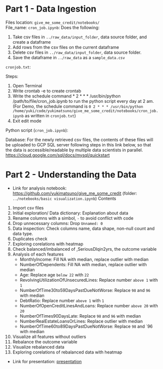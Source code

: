 # Part 1 - Data Ingestion

Files location: `give_me_some_credit/notebooks/`  
File_name: `cron_job.ipynb`: Does the following:
1. Take csv files in `../raw_data/input_folder`, data source folder, and create a dataframe
2. Add rows from the csv files on the current dataframe
3. Delete csv files in `../raw_data/input_folder`, data source folder.
4. Save the dataframe in `../raw_data` as a `sample_data.csv`

`cronjob.txt`: 

Steps:
1. Open Terminal
2. Write crontab -e to create crontab
3. Write the schedule command * 2 * * * /usr/bin/python /path/to/file/cron_job.ipynb to run the python script every day at 2 am.
    (For Demo, the schedule command is `0 2 * * * /usr/bin/python /home/yuki/code/yukimatsuno/give_me_some_credit/notebooks/cron_job.ipynb` as written in `cronjob.txt`)
4. Exit edit mode

Python script (`cron_job.ipynb`):

Database:
For the newly retrieved csv files, the contents of these files will be uploaded to GCP SQL server following steps in this link below,
so that the data is accessible/readable by multiple data scientists in parallel.
https://cloud.google.com/sql/docs/mysql/quickstart



# Part 2 - Understanding the Data

* Link for analysis notebook:
https://github.com/yukimatsuno/give_me_some_credit
    (folder: `../notebooks/basic visualization.ipynb`)
Contents
1. Import csv files 
2. Initial exploration/ Data dictionary: Explanation about data
3. Rename columns with a simbol, `-` to avoid conflict with code
4. Drop unnecessary columns: Drop `Unnamed: 0`
5. Data inspection: Check columns name, data shape, non-null count and data type.
6. Duplicates check
7. Exploring corelations with heatmap
8. Check balanced/imbalanced of ,SeriousDlqin2yrs, the outcome variable
9. Analysis of each features
    - MonthlyIncome: Fill NA with median, replace outlier with median
    - NumberOfDependents: Fill NA with median, replace outlier with median
    - Age: Replace age `below 22` with `22`
    - RevolvingUtilizationOfUnsecuredLines: Replace number `above 1` with `1`
    - NumberOfTime30to59DaysPastDueNotWorse: Replace `98` and `96` with median
    - DebtRatio: Replace number `above 1` with `1`
    - NumberOfOpenCreditLinesAndLoans: Replace number `above 20` with `20`
    - NumberOfTimes90DaysLate: Replace `98` and `96` with median
    - NumberRealEstateLoansOrLines: Replace outlier with median
    - NumberOfTime60to89DaysPastDueNotWorse: Replace `98` and `96 with median
10. Visualize all features without outliers
11. Rebalance the outcome variable
12. Visualize rebalanced data
13. Exploring corelations of rebalanced data with heatmap

* Link for presentation:
[presentation](https://docs.google.com/presentation/d/1-GGzOW6ZuIzJ7VYZbPh5p0Q8gFSJQqsPzrBitE-rs6Y/edit?usp=sharing)



